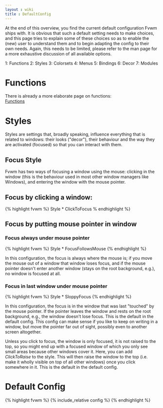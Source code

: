 ```yaml
---
layout : wiki
title : DefaultConfig
---
```


At the end of this overview, you find the current default configuration 
Fvwm ships with. It is obvious that such a default setting needs to make
choices, and this page tries to explain some of these choices so as to 
enable the (new) user to understand them and to begin adapting the config
to their own needs. Again, this needs to be limited, please refer to the 
man page for a more exhaustive discussion of all available options.

1: Functions
2: Styles
3: Colorsets
4: Menus
5: Bindings
6: Decor
7: Modules

# Functions

There is already a more elaborate page on functions:  
<a href="/wiki/Config/Functions">Functions</a>

# Styles

Styles are settings that, broadly speaking, influence everything that is
related to windows: their looks ("decor"), their behaviour and the way
they are activated (focused) so that you can interact with them.

## Focus Style
Fvwm has two ways of focusing a window using the mouse: clicking in the window
(this is the behaviour used in most other window managers like Windows), and
entering the window with the mouse pointer. 


## Focus by clicking a window:

{% highlight fvwm %}
Style * ClickToFocus
% endhighlight %}


## Focus by putting mouse pointer in window

### Focus always under mouse pointer

{% highlight fvwm %}
Style * FocusFollowsMouse
{% endhighlight %}

In this configuration, the focus is always where the mouse is; if you move
the mouse out of a window that window loses focus, and if the mouse pointer
doesn't enter another window (stays on the root background, e.g.), no window
is focused at all.

### Focus in last window under mouse pointer

{% highlight fvwm %}
Style * SloppyFocus
{% endhighlight %}

In this configuration, the focus is in the window that was last "touched" by
the mouse pointer. If the pointer leaves the window and rests on the root background,
e.g., the window doesn't lose focus. This is the default in the default config.
This config  can make sense if you like to keep on writing in a window, but move 
the pointer far out of sight, possibly even to another screen altogether.

Unless you click to focus, the window is only focused, it is not raised to the top,
so you might end up with a focused window of which you only see small areas because 
other windows cover it. Here, you can add _ClickToRaise_ to the style. This will
then raise the window to the top (i.e. make it wholly visible on top of all other 
windows) once you click somewhere in it. This is the default in the default config.


# Default Config

{% highlight fvwm %}
{% include_relative config %}
{% endhighlight %}

